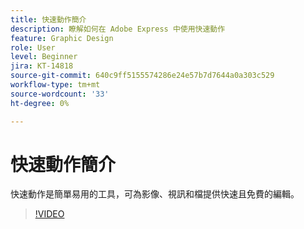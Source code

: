 ```yaml
---
title: 快速動作簡介
description: 瞭解如何在 Adobe Express 中使用快速動作
feature: Graphic Design
role: User
level: Beginner
jira: KT-14818
source-git-commit: 640c9ff5155574286e24e57b7d7644a0a303c529
workflow-type: tm+mt
source-wordcount: '33'
ht-degree: 0%

---
```


# 快速動作簡介

快速動作是簡單易用的工具，可為影像、視訊和檔提供快速且免費的編輯。

>[!VIDEO](https://video.tv.adobe.com/v/3426925?quality=12&learn=on&hidetitle=true)
